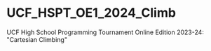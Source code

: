 # UCF_HSPT_OE1_2024_Climb
UCF High School Programming Tournament Online Edition 2023-24:  "Cartesian Climbing"
